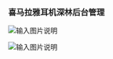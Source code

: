 ### 喜马拉雅耳机深林后台管理

![输入图片说明](https://karaoke.oss-cn-shanghai.aliyuncs.com/images/1564038238098.jpg "在这里输入图片标题")

![输入图片说明](https://karaoke.oss-cn-shanghai.aliyuncs.com/images/1564038556944.jpg "在这里输入图片标题")
